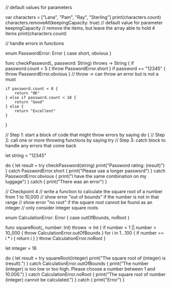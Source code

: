 // default values for parameters

var characters = ["Lana", "Pam", "Ray", "Sterling"]
print(characters.count)
characters.removeAll(keepingCapacity: true)
// default value for parameter keepingCapacity
// remove the items, but leave the array able to hold 4 items
print(characters.count)


// handle errors in functions

enum PasswordError: Error {
    case short, obvious
}

func checkPassword(_ password: String) throws -> String {
    if password.count < 5 {
        throw PasswordError.short
    }
    if password == "12345" {
        throw PasswordError.obvious
    }
    // throw -> can throw an error but is not a must
    
    if password.count < 8 {
        return "OK"
    } else if password.count < 10 {
        return "Good"
    } else {
        return "Excellent"
    }
}

// Step 1: start a block of code that might throw errors by saying do {
// Step 2: call one or more throwing functions by saying try
// Step 3: catch block to handle any errors that come back

let string = "12345"

do {
    let result = try checkPassword(string)
    print("Password rating: \(result)")
} catch PasswordError.short {
    print("Please use a longer password")
} catch PasswordError.obvious {
    print("I have the same combination on my luggage")
} catch {
    print("There was an error")
}


// Checkpoint 4
// write a function to calculate the square root of a number from 1 to 10,000
// show error "out of bounds" if the number is not in that range
// show error "no root" if the square root cannot be found as an integer
// only consider integer square roots


enum CalculationError: Error {
    case outOfBounds, noRoot
}

func squareRoot(_ number: Int) throws -> Int {
    if number < 1 || number > 10_000 {
        throw CalculationError.outOfBounds
    }
    for i in 1...100 {
        if number == i * i {
            return i
        }
    }
    throw CalculationError.noRoot
}

let integer = 16

do {
    let result = try squareRoot(integer)
    print("The square root of \(integer) is \(result).")
} catch CalculationError.outOfBounds {
    print("The number \(integer) is too low or too high. Please choose a number between 1 and 10.000.")
} catch CalculationError.noRoot {
    print("The square root of number \(integer) cannot be calculated.")
} catch {
    print("Error")
}
 
